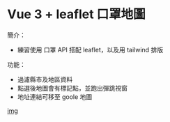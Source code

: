 # Vue 3 + leaflet 口罩地圖

簡介：
* 練習使用 口罩 API 搭配 leaflet，以及用 tailwind 排版

功能：
* 過濾縣市及地區資料
* 點選後地圖會有標記點，並跑出彈跳視窗
* 地址連結可移至 goole 地圖

[img](https://i.postimg.cc/MKgfj1fw/2021-09-20-215132.png)
